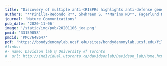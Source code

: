 ```yaml
---
title: "Discovery of multiple anti-CRISPRs highlights anti-defense gene clustering in mobile genetic elements"
authors: "**Pinilla-Redondo R**, Shehreen S, **Marino ND**, Fagerlund ND, Brown CM, Sorensen SJ, Fineran PC, **Bondy-Denomy J**"
journal: 'Nature Communications'
pub_date: '2020-11-06'
image: '/static/img/pub/20201106_joe.png'
pmid: '33159058'
pmcid: 'PMC7648647'
pdf: 'https://bondydenomylab.ucsf.edu/sites/bondydenomylab.ucsf.edu/files/Pinilla-Redondo%202020.pdf'
#links:
#- name: Davidson lab @ University of Toronto
#  url: http://individual.utoronto.ca/davidsonlab/Davidson_lab/Home.html
---
```

